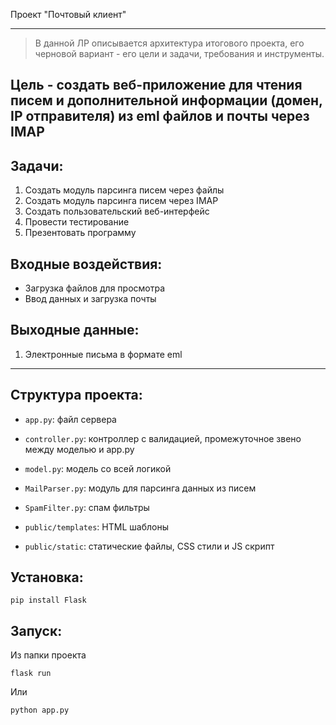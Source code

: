 Проект "Почтовый клиент"

---

>В данной ЛР описывается архитектура итогового проекта, его черновой вариант - его цели и задачи, требования и инструменты.

## Цель - создать веб-приложение для чтения писем и дополнительной информации (домен, IP отправителя) из eml файлов и почты через IMAP

## Задачи:

  1. Создать модуль парсинга писем через файлы
  2. Создать модуль парсинга писем через IMAP
  3. Создать пользовательский веб-интерфейс
  4. Провести тестирование
  5. Презентовать программу

## Входные воздействия:

  - Загрузка файлов для просмотра
  - Ввод данных и загрузка почты
  
## Выходные данные:

  1. Электронные письма в формате eml

---

## Структура проекта:

- `app.py`: файл сервера
- `controller.py`: контроллер с валидацией, промежуточное звено между моделью и app.py 
- `model.py`: модель со всей логикой 
- `MailParser.py`: модуль для парсинга данных из писем
- `SpamFilter.py`: спам фильтры

- `public/templates`: HTML шаблоны
- `public/static`: статические файлы, CSS стили и JS скрипт

## Установка:

    pip install Flask

## Запуск:

Из папки проекта 

    flask run

Или

    python app.py